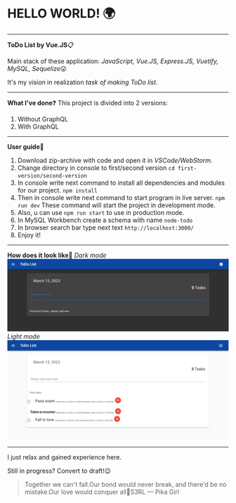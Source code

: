 # HELLO WORLD! :earth_africa:
**********
**ToDo List by Vue.JS**:clipboard:

Main stack of these application: *JavaScript, Vue.JS, Express.JS, Vuetify, MySQL, Sequelize*:stuck_out_tongue:

It's my *vision* in realization *task of making ToDo list*.
**********
**What I've done**:question:
This project is divided into 2 versions:
1. Without GraphQL
2. With GraphQL
**********
**User guide**:paperclip:
1. Download zip-archive with code and open it in *VSCode/WebStorm*.
2. Change directory in console to first/second version
   `cd first-version/second-version`
3. In console write next command to install all dependencies and modules for our project.
   `npm install`
4. Then in console write next command to start program in live server.
   `npm run dev`
   These command will start the project in development mode.
5. Also, u can use `npm run start` to use in production mode.
6. In MySQL Workbench create a schema with name `node-todo`
7. In browser search bar type next text `http://localhost:3000/`
8. Enjoy it!
**********
**How does it look like**:eyes:
*Dark mode*
![howdoesitlooklikedark](first-version/src/howdoesitlooklike1.png)
*Light mode*
![howdoesitlooklikelight](first-version/src/howdoesitlooklike2.png)
**********
I just relax and gained experience here.

Still in progress? Convert to draft!:wink:

>Together we can't fall.Our bond would never break, and there'd be no mistake.Our love would conquer all:microphone:S3RL — Pika Girl
